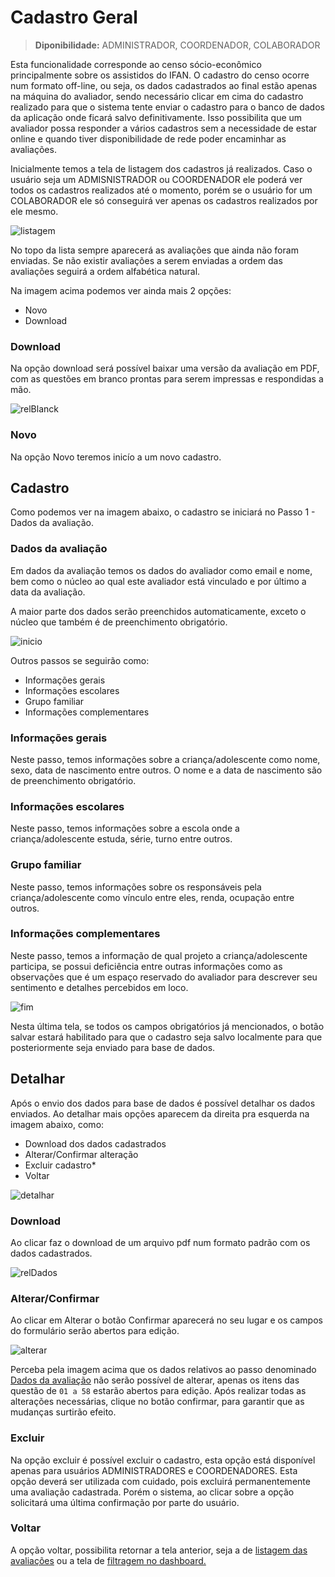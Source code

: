 # Cadastro Geral

> **Diponibilidade:**
> ADMINISTRADOR, COORDENADOR, COLABORADOR

Esta funcionalidade corresponde ao censo sócio-econômico principalmente sobre os assistidos do IFAN. 
O cadastro do censo ocorre num formato off-line, ou seja, os dados cadastrados ao final estão apenas na máquina do avaliador, sendo necessário clicar em cima do cadastro realizado para que o sistema tente enviar o cadastro para o banco de dados da aplicação onde ficará salvo definitivamente. Isso possibilita que um avaliador possa responder a vários cadastros sem a necessidade de estar online e quando tiver disponibilidade de rede poder encaminhar as avaliações.

Inicialmente temos a tela de listagem dos cadastros já realizados. 
Caso o usuário seja um ADMISNISTRADOR ou COORDENADOR ele poderá ver todos os cadastros realizados até o momento, porém se o usuário for um COLABORADOR ele só conseguirá ver apenas os cadastros realizados por ele mesmo.

![listagem](./img/cadastro/listagem.png)

No topo da lista sempre aparecerá as avaliações que ainda não foram enviadas. Se não existir avaliações a serem enviadas a ordem das avaliações seguirá a ordem alfabética natural.

Na imagem acima podemos ver ainda mais 2 opções:
  - Novo
  - Download

### Download
Na opção download será possível baixar uma versão da avaliação em PDF, com as questões em branco prontas para serem impressas e respondidas a mão.

![relBlanck](./img/cadastro/relBlank.png)

### Novo
Na opção Novo teremos inicío a um novo cadastro.

## Cadastro
Como podemos ver na imagem abaixo, o cadastro se iniciará no Passo 1 - Dados da avaliação.

### Dados da avaliação
Em dados da avaliação temos os dados do avaliador como email e nome, bem como o núcleo ao qual este avaliador está vinculado e por último a data da avaliação.

A maior parte dos dados serão preenchidos automaticamente, exceto o núcleo que também é de preenchimento obrigatório.

![inicio](./img/cadastro/cadastro.png)

Outros passos se seguirão como:
  - Informações gerais
  - Informações escolares
  - Grupo familiar
  - Informações complementares

### Informações gerais
Neste passo, temos informações sobre a criança/adolescente como nome, sexo, data de nascimento entre outros.
O nome e a data de nascimento são de preenchimento obrigatório.

### Informações escolares
Neste passo, temos informações sobre a escola onde a criança/adolescente estuda, série, turno entre outros.

### Grupo familiar
Neste passo, temos informações sobre os responsáveis pela criança/adolescente como vínculo entre eles, renda, ocupação entre outros.

### Informações complementares
Neste passo, temos a informação de qual projeto a criança/adolescente participa, se possui deficiência entre outras informações como as observações que é um espaço reservado do avaliador para descrever seu sentimento e detalhes percebidos em loco.

![fim](./img/cadastro/cadastroFim.png)

Nesta última tela, se todos os campos obrigatórios já mencionados, o botão salvar estará habilitado para que o cadastro seja salvo localmente para que posteriormente seja enviado para base de dados.

## Detalhar

Após o envio dos dados para base de dados é possível detalhar os dados enviados. Ao detalhar mais opções aparecem da direita pra esquerda na imagem abaixo, como:
  - Download dos dados cadastrados
  - Alterar/Confirmar alteração
  - Excluir cadastro*
  - Voltar

![detalhar](./img/cadastro/detalhar.png)

### Download
Ao clicar faz o download de um arquivo pdf num formato padrão com os dados cadastrados.

![relDados](./img/cadastro/relDados.png)

### Alterar/Confirmar
Ao clicar em Alterar o botão Confirmar aparecerá no seu lugar e os campos do formulário serão abertos para edição.

![alterar](./img/cadastro/alterar.png)

Perceba pela imagem acima que os dados relativos ao passo denominado [Dados da avaliação](./cadastro-geral.md#dados-da-avaliacao) não serão possível de alterar, apenas os itens das questão de `01 a 58` estarão abertos para edição. Após realizar todas as alterações necessárias, clique no botão confirmar, para garantir que as mudanças surtirão efeito.

### Excluir
Na opção excluir é possível excluir o cadastro, esta opção está disponível apenas para usuários ADMINISTRADORES e COORDENADORES. 
Esta opção deverá ser utilizada com cuidado, pois excluirá permanentemente uma avaliação cadastrada. Porém o sistema, ao clicar sobre a opção solicitará uma última confirmação por parte do usuário.

### Voltar
A opção voltar, possibilita retornar a tela anterior, seja a de [listagem das avaliações](./dashboard.md#avaliacoes) ou a tela de [filtragem no dashboard.](./dashboard.md#avaliacoes) 

